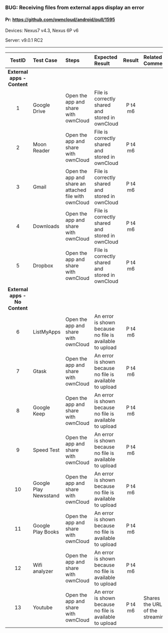 ###  BUG: Receiving files from external apps display an error

#### Pr: https://github.com/owncloud/android/pull/1595

Devices: Nexus7 v4.3, Nexus 6P v6

Server: v9.0.1 RC2


---

 
| TestID | Test Case | Steps | Expected Result | Result | Related Comment |
| :----: | :-------- | :---- | :-------------- | :----: | :-------------- |
|**External apps - Content**||||||
| 1 | Google Drive | Open the app and share with ownCloud| File is correctly shared and stored in ownCloud| P t4 m6|  |
| 2 | Moon Reader | Open the app and share with ownCloud|File is correctly shared and stored in ownCloud | P t4 m6| |
| 3 | Gmail | Open the app and share an attached file with ownCloud|File is correctly shared and stored in ownCloud| P t4 m6| |
| 4 | Downloads | Open the app and share with ownCloud|File is correctly shared and stored in ownCloud| P t4 m6| |
| 5 | Dropbox | Open the app and share with ownCloud|File is correctly shared and stored in ownCloud| P t4 m6| |
|**External apps - No Content**||||||
| 6 | ListMyApps | Open the app and share with ownCloud| An error is shown because no file is available to upload| P t4 m6| |
| 7 | Gtask | Open the app and share with ownCloud|An error is shown because no file is available to upload| P t4 m6| |
| 8 | Google Keep | Open the app and share with ownCloud|An error is shown because no file is available to upload| P t4 m6| |
| 9 | Speed Test | Open the app and share with ownCloud|An error is shown because no file is available to upload| P t4 m6| |
| 10 | Google Play Newsstand | Open the app and share with ownCloud|An error is shown because no file is available to upload| P t4 m6| |
| 11 | Google Play Books | Open the app and share with ownCloud|An error is shown because no file is available to upload| P t4 m6| |
| 12 | Wifi analyzer | Open the app and share with ownCloud|An error is shown because no file is available to upload| P t4 m6| |
| 13 | Youtube | Open the app and share with ownCloud|An error is shown because no file is available to upload| P t4 m6| Shares the URL of the streaming|
